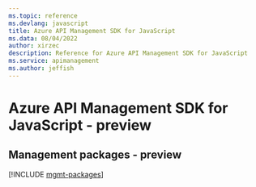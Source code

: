 ```yaml
---
ms.topic: reference
ms.devlang: javascript
title: Azure API Management SDK for JavaScript
ms.data: 08/04/2022
author: xirzec
description: Reference for Azure API Management SDK for JavaScript
ms.service: apimanagement
ms.author: jeffish
---
```

# Azure API Management SDK for JavaScript - preview

## Management packages - preview
[!INCLUDE [mgmt-packages](api-management-mgmt-index.md)]